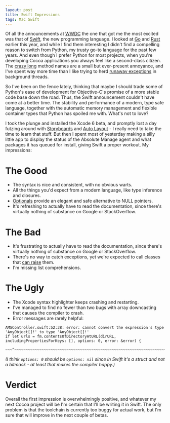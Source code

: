 ```yaml
---
layout: post
title: Swift Impressions
tags: Mac Swift
---
```


Of all the announcements at [WWDC](https://developer.apple.com/wwdc/) the one that got me the most excited was that of [Swift](https://developer.apple.com/swift/), the new programming language. I looked at [Go](http://golang.org/) and [Rust](http://www.rust-lang.org/) earlier this year, and while I find them interesting I didn't find a compelling reason to switch from Python, my trusty go-to language for the past few years. And even though I prefer Python for most projects, when you're developing Cocoa applications you always feel like a second-class citizen. The [crazy long](https://github.com/MagerValp/AutoDMG/blob/76632b7568bb7079bc4ef02e6cbbfa6ffcfc026b/AutoDMG/IEDAppVersionController.py#L71) method names are a small but ever-present annoyance, and I've spent way more time than I like trying to herd [runaway exceptions](https://github.com/MagerValp/AutoDMG/commit/021cad4bff38a8d69cddd64a6567e1a6b04efdee#diff-6aadb2f63ce120533e6c25967a8fa3c6) in background threads.

So I've been on the fence lately, thinking that maybe I should trade some of Python's ease of development for Objective-C's promise of a more stable code base down the road. Thus, the Swift announcement couldn't have come at a better time. The stability and performance of a modern, type safe language, together with the automatic memory management and flexible container types that Python has spoiled me with. What's not to love?

I took the plunge and installed the Xcode 6 beta, and promptly lost a day futzing around with [Storyboards](https://developer.apple.com/library/prerelease/mac/recipes/xcode_help-IB_storyboard/AboutStoryboards.html) and [Auto Layout](https://developer.apple.com/library/mac/documentation/userexperience/conceptual/AutolayoutPG/Introduction/Introduction.html) - I really need to take the time to learn that stuff. But then I spent most of yesterday making a silly little app to display the status of the Absolute Manage agent and what packages it has queued for install, giving Swift a proper workout. My impressions:


# The Good

* The syntax is nice and consistent, with no obvious warts.
* All the things you'd expect from a modern language, like type inference and closures.
* [Optionals](https://developer.apple.com/library/prerelease/ios/documentation/Swift/Conceptual/Swift_Programming_Language/TheBasics.html#//apple_ref/doc/uid/TP40014097-CH5-XID_428) provide an elegant and safe alternative to NULL pointers.
* It's refreshing to actually have to read the documentation, since there's virtually nothing of substance on Google or StackOverflow.


# The Bad

* It's frustrating to actually have to read the documentation, since there's virtually nothing of substance on Google or StackOverflow.
* There's no way to catch exceptions, yet we're expected to call classes that [can raise](https://developer.apple.com/library/mac/documentation/cocoa/reference/foundation/Classes/NSTask_Class/Reference/Reference.html#//apple_ref/occ/instm/NSTask/launch) them.
* I'm missing list comprehensions.


# The Ugly

* The Xcode syntax highlighter keeps crashing and restarting.
* I've managed to find no fewer than two bugs with array downcasting that causes the compiler to crash.
* Error messages are rarely helpful:

<pre><code class="out">AMSController.swift:52:38: error: cannot convert the expression's type 'AnyObject[]!' to type 'AnyObject[]!'</code>
<code class="prettyprint">if let urls = fm.contentsOfDirectoryAtURL(dirURL, includingPropertiesForKeys: [], options: 0, error: &amp;error) {</code>
<code class="out">              ~~~^~~~~~~~~~~~~~~~~~~~~~~~~~~~~~~~~~~~~~~~~~~~~~~~~~~~~~~~~~~~~~~~~~~~~~~~~~~~~~~~~~~~~~~~~~~</code></pre>

*(I think `options: 0` should be `options: nil` since in Swift it's a struct and not a bitmask - at least that makes the compiler happy.)*


# Verdict

Overall the first impression is overwhelmingly positive, and whatever my next Cocoa project will be I'm certain that I'll be writing it in Swift. The only problem is that the toolchain is currently too buggy for actual work, but I'm sure that will improve in the next couple of betas.
